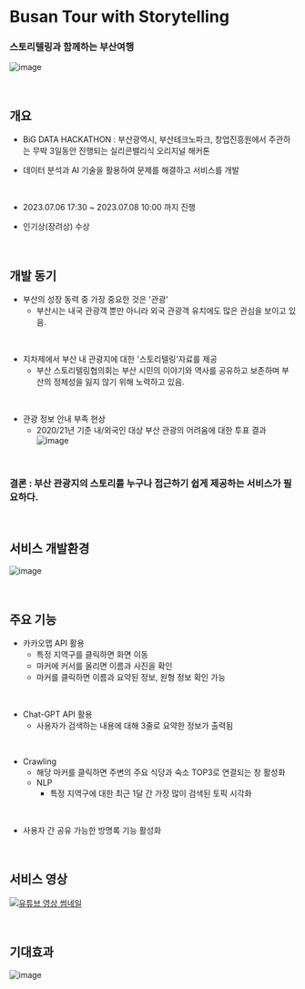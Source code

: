 # Busan Tour with Storytelling

### 스토리텔링과 함께하는 부산여행
![image](https://github.com/nammtaeehyeonn/buhack/assets/118907049/82ecfc13-a0cc-4d6e-8a77-7b1f84b5248f)


<br>

## 개요
- BiG DATA HACKATHON : 부산광역시, 부산테크노파크, 창업진흥원에서 주관하는 무박 3일동안 진행되는 실리콘밸리식 오리지널 해커톤
- 데이터 분석과 AI 기술을 활용하여 문제를 해결하고 서비스를 개발
  
  <br>
  
- 2023.07.06 17:30 ~ 2023.07.08 10:00 까지 진행 
- 인기상(장려상) 수상

<br>

## 개발 동기

- 부산의 성장 동력 중 가장 중요한 것은 '관광'
  - 부산시는 내국 관광객 뿐만 아니라 외국 관광객 유치에도 많은 관심을 보이고 있음.
 
<br>

- 지차제에서 부산 내 관광지에 대한 '스토리텔링'자료를 제공
  - 부산 스토리텔링협의회는 부산 시민의 이야기와 역사를 공유하고 보존하며 부산의 정체성을 잃지 않기 위해 노력하고 있음.
 
<br>

- 관광 정보 안내 부족 현상
  - 2020/21년 기준 내/외국인 대상 부산 관광의 어려움에 대한 투표 결과
  ![image](https://github.com/nammtaeehyeonn/buhack/assets/118907049/056daa0d-2d68-483a-a442-2bbef10b575b)
 
<br>

### 결론 : 부산 관광지의 스토리를 누구나 접근하기 쉽게 제공하는 서비스가 필요하다.

<br>

## 서비스 개발환경

![image](https://github.com/nammtaeehyeonn/buhack/assets/118907049/390ac71d-dfa6-41d6-8d7b-577c7ab97db3)

<br>

## 주요 기능

- 카카오맵 API 활용
  - 특정 지역구를 클릭하면 화면 이동
  - 마커에 커서를 올리면 이름과 사진을 확인
  - 마커를 클릭하면 이름과 요약된 정보, 원형 정보 확인 가능

<br>

- Chat-GPT API 활용
  - 사용자가 검색하는 내용에 대해 3줄로 요약한 정보가 출력됨
 
<br>

- Crawling
  - 해당 마커를 클릭하면 주변의 주요 식당과 숙소 TOP3로 연결되는 창 활성화
  - NLP
      - 특정 지역구에 대한 최근 1달 간 가장 많이 검색된 토픽 시각화 

<br>

- 사용자 간 공유 가능한 방명록 기능 활성화
  
<br>

## 서비스 영상

[![유튜브 영상 썸네일](https://img.youtube.com/vi/jfxA1GlgkC0/0.jpg?v=12345)](https://www.youtube.com/watch?v=jfxA1GlgkC0)

  

<br>

## 기대효과

![image](https://github.com/nammtaeehyeonn/buhack/assets/118907049/3089e338-7919-4759-833a-d02753efc7de)
